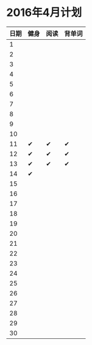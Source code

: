 # 2016年4月计划

 日期|健身|阅读|背单词
:-----------|:------------|:--------|:---------
1| | | |
2| | | |
3| | | |
4| | | |
5| | | |
6| | | |
7| | | |
8| | | |
9| | | |
10| | | |
11|✔|✔|✔|   ...开始
12|✔|✔|✔|
13|✔|✔|✔|
14|✔| | |
15| | | |
16| | | |
17| | | |
18| | | |
19| | | |
20| | | |
21| | | |
22| | | |
23| | | |
24| | | |
25| | | |
26| | | |
27| | | |
28| | | |
29| | | |
30| | | |
